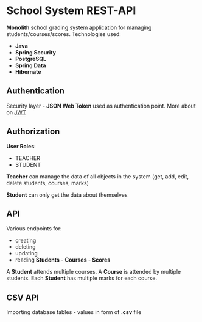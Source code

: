 # School System REST-API


 **Monolith** school grading system application for managing students/courses/scores. 
Technologies used:
 - **Java**
 - **Spring Security**
 - **PostgreSQL**
 - **Spring Data**
 - **Hibernate**

## Authentication
Security layer - **JSON Web Token** used as authentication point.
  More about on  [JWT](https://jwt.io/) 


## Authorization

**User Roles**: 
 - TEACHER
 - STUDENT

**Teacher** can manage the data of all objects in the system (get, add, edit, delete
students, courses, marks)

**Student** can only get the data about themselves

## API
Various endpoints for:

 - creating
 - deleting
 - updating
 - reading
 **Students** - **Courses** - **Scores**
 
A **Student** attends multiple courses.
A **Course** is attended by multiple students.
Each **Student** has multiple marks for each course.

## CSV API

Importing  database tables - values in form of **.csv** file
